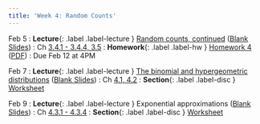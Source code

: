 ```yaml
---
title: 'Week 4: Random Counts'
---
```


Feb 5
: **Lecture**{: .label .label-lecture } [Random counts, continued](/assets/slides/annotated-lec-9.pdf) ([Blank Slides](/assets/slides/lec-9-pre-lec.pdf))
    : Ch [3.4.1 - 3.4.4, 3.5](http://stat88.org/textbook/content/Chapter_03/04_The_Hypergeometric_Distribution.html)
: **Homework**{: .label .label-hw } [Homework 4](http://prob140.datahub.berkeley.edu/hub/user-redirect/git-pull?repo=https://github.com/stat88/content-sp24&branch=main&subPath=hw/Homework_04.ipynb) ([PDF](/assets/worksheets/Homework_04.pdf))
    : Due Feb 12 at 4PM

Feb 7
: **Lecture**{: .label .label-lecture } [The binomial and hypergeometric distributions](/assets/slides/annotated-lec-10.pdf) ([Blank Slides](/assets/slides/lec-10-pre-lec.pdf))
    : Ch [4.1, 4.2](http://stat88.org/textbook/content/Chapter_04/01_Cumulative_Distribution_Function.html)
: **Section**{: .label .label-disc } [Worksheet](/assets/worksheets/02_07.pdf)

Feb 9
: **Lecture**{: .label .label-lecture } Exponential approximations ([Blank Slides](/assets/slides/lec-11-pre-lec.pdf))
    : Ch [4.3.1 - 4.3.4](http://stat88.org/textbook/content/Chapter_04/03_Exponential_Approximations.html)
: **Section**{: .label .label-disc } [Worksheet](/assets/worksheets/02_09.pdf)
